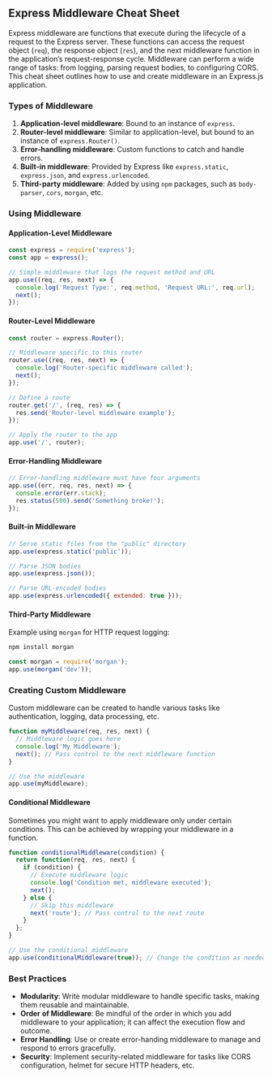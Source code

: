 ## Express Middleware Cheat Sheet

Express middleware are functions that execute during the lifecycle of a request to the Express server. These functions can access the request object (`req`), the response object (`res`), and the next middleware function in the application’s request-response cycle. Middleware can perform a wide range of tasks: from logging, parsing request bodies, to configuring CORS. This cheat sheet outlines how to use and create middleware in an Express.js application.

### Types of Middleware

1. **Application-level middleware**: Bound to an instance of `express`.
2. **Router-level middleware**: Similar to application-level, but bound to an instance of `express.Router()`.
3. **Error-handling middleware**: Custom functions to catch and handle errors.
4. **Built-in middleware**: Provided by Express like `express.static`, `express.json`, and `express.urlencoded`.
5. **Third-party middleware**: Added by using `npm` packages, such as `body-parser`, `cors`, `morgan`, etc.

### Using Middleware

#### Application-Level Middleware

```javascript
const express = require('express');
const app = express();

// Simple middleware that logs the request method and URL
app.use((req, res, next) => {
  console.log('Request Type:', req.method, 'Request URL:', req.url);
  next();
});
```

#### Router-Level Middleware

```javascript
const router = express.Router();

// Middleware specific to this router
router.use((req, res, next) => {
  console.log('Router-specific middleware called');
  next();
});

// Define a route
router.get('/', (req, res) => {
  res.send('Router-level middleware example');
});

// Apply the router to the app
app.use('/', router);
```

#### Error-Handling Middleware

```javascript
// Error-handling middleware must have four arguments
app.use((err, req, res, next) => {
  console.error(err.stack);
  res.status(500).send('Something broke!');
});
```

#### Built-in Middleware

```javascript
// Serve static files from the "public" directory
app.use(express.static('public'));

// Parse JSON bodies
app.use(express.json());

// Parse URL-encoded bodies
app.use(express.urlencoded({ extended: true }));
```

#### Third-Party Middleware

Example using `morgan` for HTTP request logging:

```bash
npm install morgan
```

```javascript
const morgan = require('morgan');
app.use(morgan('dev'));
```

### Creating Custom Middleware

Custom middleware can be created to handle various tasks like authentication, logging, data processing, etc.

```javascript
function myMiddleware(req, res, next) {
  // Middleware logic goes here
  console.log('My Middleware');
  next(); // Pass control to the next middleware function
}

// Use the middleware
app.use(myMiddleware);
```

#### Conditional Middleware

Sometimes you might want to apply middleware only under certain conditions. This can be achieved by wrapping your middleware in a function.

```javascript
function conditionalMiddleware(condition) {
  return function(req, res, next) {
    if (condition) {
      // Execute middleware logic
      console.log('Condition met, middleware executed');
      next();
    } else {
      // Skip this middleware
      next('route'); // Pass control to the next route
    }
  };
}

// Use the conditional middleware
app.use(conditionalMiddleware(true)); // Change the condition as needed
```

### Best Practices

- **Modularity**: Write modular middleware to handle specific tasks, making them reusable and maintainable.
- **Order of Middleware**: Be mindful of the order in which you add middleware to your application; it can affect the execution flow and outcome.
- **Error Handling**: Use or create error-handing middleware to manage and respond to errors gracefully.
- **Security**: Implement security-related middleware for tasks like CORS configuration, helmet for secure HTTP headers, etc.